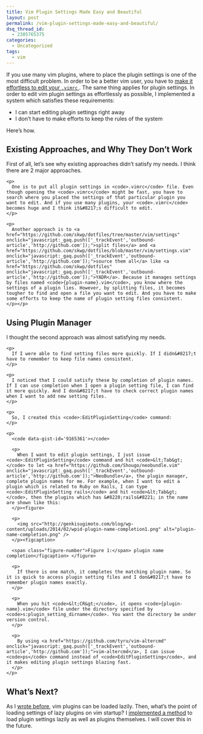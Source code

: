 ```yaml
---
title: Vim Plugin Settings Made Easy and Beautiful
layout: post
permalink: /vim-plugin-settings-made-easy-and-beautiful/
dsq_thread_id:
  - 2305765375
categories:
  - Uncategorized
tags:
  - vim
---
```

If you use many vim plugins, where to place the plugin settings is one of the most difficult problem. In order to be a better vim user, you have to <a href="http://learnvimscriptthehardway.stevelosh.com/chapters/07.html" onclick="javascript:_gaq.push(['_trackEvent','outbound-article','http://learnvimscriptthehardway.stevelosh.com']);">make it effortless to edit your <code>.vimrc</code> </a>. The same thing applies for plugin settings. In order to edit vim plugin settings as effortlessly as possible, I implemented a system which satisfies these requirements:

<ul class="org-ul">
  <li>
    I can start editing plugin settings right away
  </li>
  <li>
    I don&#8217;t have to make efforts to keep the rules of the system
  </li>
</ul>

Here&#8217;s how.

<div id="outline-container-sec-1" class="outline-2">
  <h2 id="sec-1">
    Existing Approaches, and Why They Don&#8217;t Work
  </h2>

  <div class="outline-text-2" id="text-1">
    <p>
      First of all, let&#8217;s see why existing approaches didn&#8217;t satisfy my needs. I think there are 2 major approaches.
    </p>

    <p>
      One is to put all plugin settings in <code>.vimrc</code> file. Even though opening the <code>.vimrc</code> might be fast, you have to search where you placed the settings of that particular plugin you want to edit. And if you use many plugins, your <code>.vimrc</code> becomes huge and I think it&#8217;s difficult to edit.
    </p>

    <p>
      Another approach is to <a href="https://github.com/skwp/dotfiles/tree/master/vim/settings" onclick="javascript:_gaq.push(['_trackEvent','outbound-article','http://github.com']);">split files</a> and <a href="https://github.com/skwp/dotfiles/blob/master/vim/settings.vim" onclick="javascript:_gaq.push(['_trackEvent','outbound-article','http://github.com']);">source them all</a> like <a href="https://github.com/skwp/dotfiles" onclick="javascript:_gaq.push(['_trackEvent','outbound-article','http://github.com']);">YADR</a>. Because it manages settings by files named <code>{plugin-name}.vim</code>, you know where the settings of a plugin lies. However, by splitting files, it becomes tougher to find and open a file you want to edit. And you have to make some efforts to keep the name of plugin setting files consistent.
    </p></p>
  </div></p>
</div>

<div id="outline-container-sec-2" class="outline-2">
  <h2 id="sec-2">
    Using Plugin Manager
  </h2>

  <div class="outline-text-2" id="text-2">
    <p>
      I thought the second approach was almost satisfying my needs.
    </p>

    <p>
      If I were able to find setting files more quickly. If I didn&#8217;t have to remember to keep file names consistent.
    </p>

    <p>
      I noticed that I could satisfy these by completion of plugin names. If I can use completion when I open a plugin setting file, I can find it more quickly. And I don&#8217;t have to check correct plugin names when I want to add new setting files.
    </p>

    <p>
      So, I created this <code>:EditPluginSetting</code> command:
    </p>

    <p>
      <code data-gist-id='9165361'></code>

      <p>
        When I want to edit plugin settings, I just issue <code>:EditPluginSetting</code> command and hit <code>&lt;Tab&gt;</code> to let <a href="https://github.com/Shougo/neobundle.vim" onclick="javascript:_gaq.push(['_trackEvent','outbound-article','http://github.com']);">NeoBundle</a>, the plugin manager, complete plugin names for me. For example, when I want to edit a plugin which is related to Ruby on Rails, I can type <code>:EditPluginSetting rails</code> and hit <code>&lt;Tab&gt;</code>, then the plugins which has &#8220;rails&#8221; in the name are shown like this:
      </p><figure>

      <p>
        <img src="http://genkisugimoto.com/blog/wp-content/uploads/2014/02/wpid-plugin-name-completion1.png" alt="plugin-name-completion.png" />
      </p><figcaption>

      <span class="figure-number">Figure 1:</span> plugin name completion</figcaption> </figure>

      <p>
        If there is one match, it completes the matching plugin name. So it is quick to access plugin setting files and I don&#8217;t have to remember plugin names exactly.
      </p>

      <p>
        When you hit <code>&lt;CR&gt;</code>, it opens <code>{plugin-name}.vim</code> file under the directory specified by <code>s:plugin_setting_dirname</code>. You want the directory be under version control.
      </p>

      <p>
        By using <a href="https://github.com/tyru/vim-altercmd" onclick="javascript:_gaq.push(['_trackEvent','outbound-article','http://github.com']);">vim-altercmd</a>, I can issue <code>ps</code> command instead of <code>EditPluginSetting</code>, and it makes editing plugin settings blazing fast.
      </p>
    </p>
  </div></p>
</div>

<div id="outline-container-sec-3" class="outline-2">
  <h2 id="sec-3">
    What&#8217;s Next?
  </h2>

  <div class="outline-text-2" id="text-3">
    <p>
      As I <a href="http://genkisugimoto.com/blog/how-to-lazy-load-vim-plugins/" onclick="javascript:_gaq.push(['_trackEvent','outbound-article','http://genkisugimoto.com']);">wrote before</a>, vim plugins can be loaded lazily. Then, what&#8217;s the point of loading settings of lazy plugins on vim startup? I <a href="https://github.com/Genki-S/dotfiles/blob/master/vimfiles/vim/neobundle.vim" onclick="javascript:_gaq.push(['_trackEvent','outbound-article','http://github.com']);">implemented a method</a> to load plugin settings lazily as well as plugins themselves. I will cover this in the future.
    </p></p>
  </div></p>
</div>
